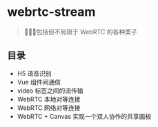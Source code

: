 # webrtc-stream
> 🍧🍭😻包括但不局限于 WebRTC 的各种栗子


## 目录
* H5 语音识别
* Vue 组件间通信
* video 标签之间的流传输
* WebRTC 本地对等连接
* WebRTC 网络对等连接
* WebRTC + Canvas 实现一个双人协作的共享画板

